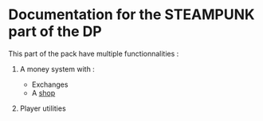 # Documentation for the STEAMPUNK part of the DP

This part of the pack have multiple functionnalities :

1. A money system with :
    - Exchanges
    - A [shop](../data/steampunk/functions/shop/)

2. Player utilities
